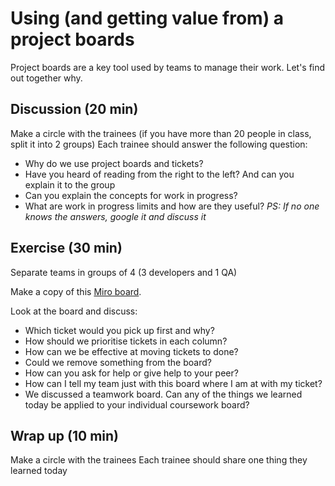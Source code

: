 <!---
title='Using a project board'
time='45'
facilitation=true
[objectives]
+++
-->

# Using (and getting value from) a project boards

Project boards are a key tool used by teams to manage their work. Let's find out together why.

## Discussion (20 min)
Make a circle with the trainees (if you have more than 20 people in class, split it into 2 groups)
Each trainee should answer the following question:

- Why do we use project boards and tickets?
- Have you heard of reading from the right to the left? And can you explain it to the group
- Can you explain the concepts for work in progress?
- What are work in progress limits and how are they useful?
_PS: If no one knows the answers, google it and discuss it_

## Exercise (30 min)
Separate teams in groups of 4 (3 developers and 1 QA)

Make a copy of this [Miro board](https://miro.com/app/board/uXjVIaCPw8Q=/?share_link_id=369053535597).

Look at the board and discuss:
- Which ticket would you pick up first and why?
- How should we prioritise tickets in each column?
- How can we be effective at moving tickets to done?
- Could we remove something from the board?
- How can you ask for help or give help to your peer?
- How can I tell my team just with this board where I am at with my ticket?
- We discussed a teamwork board. Can any of the things we learned today be applied to your individual coursework board?

## Wrap up (10 min)
Make a circle with the trainees
Each trainee should share one thing they learned today
